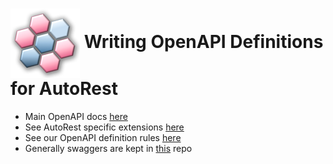 # <img align="center" src="../images/logo.png">  Writing OpenAPI Definitions for AutoRest


- Main OpenAPI docs [here][swagger]
- See AutoRest specific extensions [here][extensions]
- See our OpenAPI definition rules [here][rules]
- Generally swaggers are kept in [this][azure_rest_api_specs] repo

<!-- LINKS -->
[swagger]: https://swagger.io/docs/
[extensions]: ../extensions/readme.md
[rules]: https://github.com/Azure/azure-rest-api-specs/blob/master/documentation/openapi-authoring-automated-guidelines.md
[azure_rest_api_specs]: https://github.com/Azure/azure-rest-api-specs